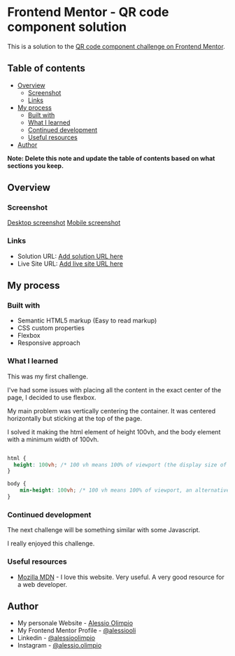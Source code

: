 # Frontend Mentor - QR code component solution

This is a solution to the [QR code component challenge on Frontend Mentor](https://www.frontendmentor.io/challenges/qr-code-component-iux_sIO_H).

## Table of contents

- [Overview](#overview)
  - [Screenshot](#screenshot)
  - [Links](#links)
- [My process](#my-process)
  - [Built with](#built-with)
  - [What I learned](#what-i-learned)
  - [Continued development](#continued-development)
  - [Useful resources](#useful-resources)
- [Author](#author)

**Note: Delete this note and update the table of contents based on what sections you keep.**

## Overview

### Screenshot

[Desktop screenshot](./screenshot/desktop-screenshot.png)
[Mobile screenshot](./screenshot/iphone-12-pro-screenshot.png)

### Links

- Solution URL: [Add solution URL here](https://your-solution-url.com)
- Live Site URL: [Add live site URL here](https://your-live-site-url.com)

## My process

### Built with

- Semantic HTML5 markup (Easy to read markup)
- CSS custom properties
- Flexbox
- Responsive approach

### What I learned

This was my first challenge.

I've had some issues with placing all the content in the exact center of the page, I decided to use flexbox. 

My main problem was vertically centering the container. It was centered horizontally but sticking at the top of the page. 

I solved it making the html element of height 100vh, and the body element with a minimum width of 100vh.

```css

html {
  height: 100vh; /* 100 vh means 100% of viewport (the display size of the device you're using). It's an alternative to width: 100% */
}

body {
    min-height: 100vh; /* 100 vh means 100% of viewport, an alternative to 100% */
}

```

### Continued development

The next challenge will be something similar with some Javascript. 

I really enjoyed this challenge.

### Useful resources

- [Mozilla MDN](https://developer.mozilla.org/en-US/docs/Web/CSS/CSS_Flexible_Box_Layout/Aligning_Items_in_a_Flex_Container) - I love this website. Very useful. A very good resource for a web developer. 


## Author

- My personale Website - [Alessio Olimpio](https://www.alessioolimpio.com)
- My Frontend Mentor Profile - [@alessiooli](https://www.frontendmentor.io/profile/yourusername)
- Linkedin - [@alessioolimpio](https://www.linkedin.com/in/alessioolimpio/)
- Instagram - [@alessio.olimpio](https://www.instagram.com/alessio.olimpio/)
